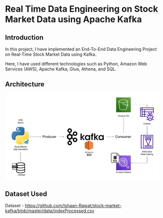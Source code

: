 # Real Time Data Engineering on Stock Market Data using Apache Kafka

## Introduction 
In this project, I have implemented an End-To-End Data Engineering Project on Real-Time Stock Market Data using Kafka.

Here, I have used different technologies such as Python, Amazon Web Services (AWS), Apache Kafka, Glue, Athena, and SQL.

## Architecture 
<img src="Architecture.jpeg">

## Dataset Used
Dataset - https://github.com/Ishaan-Rawat/stock-market-kafka/blob/master/data/indexProcessed.csv
